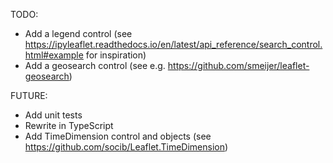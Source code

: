 TODO:

* Add a legend control (see https://ipyleaflet.readthedocs.io/en/latest/api_reference/search_control.html#example for inspiration)
* Add a geosearch control (see e.g. https://github.com/smeijer/leaflet-geosearch)

FUTURE:

* Add unit tests
* Rewrite in TypeScript
* Add TimeDimension control and objects (see https://github.com/socib/Leaflet.TimeDimension)
